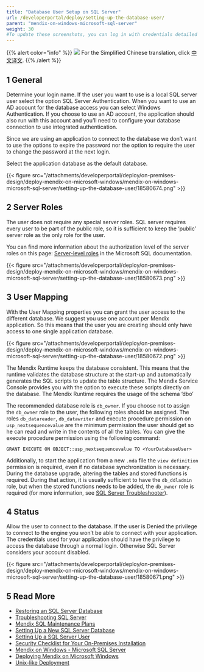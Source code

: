 ```yaml
---
title: "Database User Setup on SQL Server"
url: /developerportal/deploy/setting-up-the-database-user/
parent: "mendix-on-windows-microsoft-sql-server"
weight: 30
#To update these screenshots, you can log in with credentials detailed in How to Update Screenshots Using Team Apps.
---
```


{{% alert color="info" %}}
<img src="/attachments/china.png" class="d-inline-block" /> For the Simplified Chinese translation, click [中文译文](https://cdn.mendix.tencent-cloud.com/documentation/developerportal/setting-up-the-database-user.pdf).
{{% /alert %}}

## 1 General

Determine your login name. If the user you want to use is a local SQL server user select the option SQL Server Authentication. When you want to use an AD account for the database access you can select Windows Authentication. If you choose to use an AD account, the application should also run with this account and you’ll need to configure your database connection to use integrated authentication.

Since we are using an application to connect to the database we don’t want to use the options to expire the password nor the option to require the user to change the password at the next login.

Select the application database as the default database.

{{< figure src="/attachments/developerportal/deploy/on-premises-design/deploy-mendix-on-microsoft-windows/mendix-on-windows-microsoft-sql-server/setting-up-the-database-user/18580674.png" >}}

## 2 Server Roles

The user does not require any special server roles. SQL server requires every user to be part of the public role, so it is sufficient to keep the ‘public’ server role as the only role for the user.

You can find more information about the authorization level of the server roles on this page: [Server-level roles](https://docs.microsoft.com/en-us/sql/relational-databases/security/authentication-access/server-level-roles?view=sql-server-ver15) in the Microsoft SQL documentation.

{{< figure src="/attachments/developerportal/deploy/on-premises-design/deploy-mendix-on-microsoft-windows/mendix-on-windows-microsoft-sql-server/setting-up-the-database-user/18580673.png" >}}

## 3 User Mapping

With the User Mapping properties you can grant the user access to the different database. We suggest you use one account per Mendix application. So this means that the user you are creating should only have access to one single application database. 

{{< figure src="/attachments/developerportal/deploy/on-premises-design/deploy-mendix-on-microsoft-windows/mendix-on-windows-microsoft-sql-server/setting-up-the-database-user/18580672.png" >}}

The Mendix Runtime keeps the database consistent. This means that the runtime validates the database structure at the start-up and automatically generates the SQL scripts to update the table structure. The Mendix Service Console provides you with the option to execute these scripts directly on the database. The Mendix Runtime requires the usage of the schema ‘dbo’

The recommended database role is `db_owner`. If you choose not to assign the `db_owner` role to the user, the following roles should be assigned. The roles `db_datareader`, `db_datawriter` and execute procedure permission on `usp_nextsequencevalue` are the minimum permission the user should get so he can read and write in the contents of all the tables.
You can give the execute procedure permission using the following command:

`GRANT EXECUTE ON OBJECT::usp_nextsequencevalue TO <YourDatabaseUser>`

Additionally, to start the application from a new `.mda` file the `view definition` permission is required, even if no database synchronization is necessary. During the database upgrade, altering the tables and stored functions is required. During that action, it is usually sufficient to have the `db_ddladmin` role, but when the stored functions needs to be added, the `db_owner` role is required (for more information, see [SQL Server Troubleshooter](/developerportal/deploy/troubleshooting-sql-server/)).

## 4 Status

Allow the user to connect to the database. If the user is Denied the privilege to connect to the engine you won’t be able to connect with your application. The credentials used for your application should have the privilege to access the database through a normal login. Otherwise SQL Server considers your account disabled. 

{{< figure src="/attachments/developerportal/deploy/on-premises-design/deploy-mendix-on-microsoft-windows/mendix-on-windows-microsoft-sql-server/setting-up-the-database-user/18580671.png" >}}

## 5 Read More

*   [Restoring an SQL Server Database](/developerportal/deploy/restoring-a-sql-server-database/)
*   [Troubleshooting SQL Server](/developerportal/deploy/troubleshooting-sql-server/)
*   [Mendix SQL Maintenance Plans](/developerportal/deploy/mendix-sql-maintenance-plans/)
*   [Setting Up a New SQL Server Database](/developerportal/deploy/setting-up-a-new-sql-server-database/)
*   [Setting Up a SQL Server User](/developerportal/deploy/setting-up-a-sql-server-user/)
*   [Security Checklist for Your On-Premises Installation](/developerportal/deploy/security-checklist-for-your-on-premises-installation/)
*   [Mendix on Windows - Microsoft SQL Server](/developerportal/deploy/mendix-on-windows-microsoft-sql-server/)
*   [Deploying Mendix on Microsoft Windows](/developerportal/deploy/deploy-mendix-on-microsoft-windows/)
*   [Unix-like Deployment](/developerportal/deploy/unix-like/)
